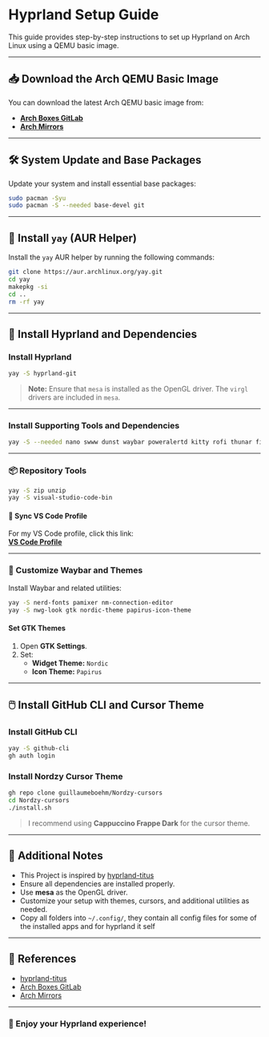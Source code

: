 # Hyprland Setup Guide

This guide provides step-by-step instructions to set up Hyprland on Arch Linux using a QEMU basic image.

---

## 📥 Download the Arch QEMU Basic Image

You can download the latest Arch QEMU basic image from:

- [**Arch Boxes GitLab**](https://gitlab.archlinux.org/archlinux/arch-boxes/-/packages)
- [**Arch Mirrors**](https://archlinux.org/mirrors/)

---

## 🛠️ System Update and Base Packages

Update your system and install essential base packages:

```bash
sudo pacman -Syu
sudo pacman -S --needed base-devel git
```

---

## 🚀 Install `yay` (AUR Helper)

Install the `yay` AUR helper by running the following commands:

```bash
git clone https://aur.archlinux.org/yay.git
cd yay
makepkg -si
cd ..
rm -rf yay
```

---

## 🌟 Install Hyprland and Dependencies

### Install Hyprland

```bash
yay -S hyprland-git
```

> **Note:** Ensure that `mesa` is installed as the OpenGL driver. The `virgl` drivers are included in `mesa`.

---

### Install Supporting Tools and Dependencies

```bash
yay -S --needed nano swww dunst waybar poweralertd kitty rofi thunar firefox-developer-edition looking-glass hyprpicker-git hyprlock-git wlogout mate-polkit ffmpeg neovim viewnior pavucontrol starship wl-clipboard wf-recorder grimblast-git ffmpegthumbnailer tumbler playerctl noise-suppression-for-voice thunar-archive-plugin aylurs-gtk-shell sddm nwg-look nordic-theme papirus-icon-theme noto-fonts noto-fonts-emoji brightnessctl
```

---

### 📦 Repository Tools

```bash
yay -S zip unzip
yay -S visual-studio-code-bin
```

#### 🔄 Sync VS Code Profile

For my VS Code profile, click this link:\
[**VS Code Profile**](https://vscode.dev/profile/github/e8948df9105b1ea071d79279b7faafb5)

---

### 🎨 Customize Waybar and Themes

Install Waybar and related utilities:

```bash
yay -S nerd-fonts pamixer nm-connection-editor
yay -S nwg-look gtk nordic-theme papirus-icon-theme
```

#### Set GTK Themes

1. Open **GTK Settings**.
2. Set:
   - **Widget Theme:** `Nordic`
   - **Icon Theme:** `Papirus`

---

## 🖱️ Install GitHub CLI and Cursor Theme

### Install GitHub CLI

```bash
yay -S github-cli
gh auth login
```

### Install Nordzy Cursor Theme

```bash
gh repo clone guillaumeboehm/Nordzy-cursors
cd Nordzy-cursors
./install.sh
```

> I recommend using **Cappuccino Frappe Dark** for the cursor theme.

---

## 📌 Additional Notes
- This Project is inspired by [hyprland-titus](https://github.com/ChrisTitusTech/hyprland-titus/tree/main)
- Ensure all dependencies are installed properly.
- Use **mesa** as the OpenGL driver.
- Customize your setup with themes, cursors, and additional utilities as needed.
- Copy all folders into `~/.config/`, they contain all config files for some of the installed apps and for hyprland it self

---

## 🔗 References
- [hyprland-titus](https://github.com/ChrisTitusTech/hyprland-titus/tree/main)
- [Arch Boxes GitLab](https://gitlab.archlinux.org/archlinux/arch-boxes/-/packages)
- [Arch Mirrors](https://archlinux.org/mirrors/)

---

### 🎉 Enjoy your Hyprland experience!

